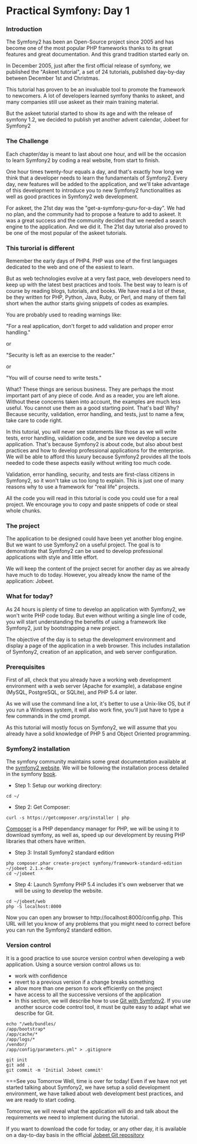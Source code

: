 Practical Symfony: Day 1
========================

### Introduction
The Symfony2 has been an Open-Source project since 2005 and has become one of the most popular PHP frameworks thanks to its great features and great documentation. And this grand tradition started early on.

In December 2005, just after the first official release of symfony, we published the "Askeet tutorial", a set of 24 tutorials, published day-by-day between December 1st and Christmas.

This tutorial has proven to be an invaluable tool to promote the framework to newcomers. A lot of developers learned symfony thanks to askeet, and many companies still use askeet as their main training material.

But the askeet tutorial started to show its age and with the release of symfony 1.2, we decided to publish yet another advent calendar, Jobeet for Symfony2


### The Challenge
Each chapter/day is meant to last about one hour, and will be the occasion to learn Symfony2 by coding a real website, from start to finish.

One hour times twenty-four equals a day, and that's exactly how long we think that a developer needs to learn the fundamentals of Symfony2. Every day, new features will be added to the application, and we'll take advantage of this development to introduce you to new Symfony2 functionalities as well as good practices in Symfony2 web development.

For askeet, the 21st day was the "get-a-symfony-guru-for-a-day". We had no plan, and the community had to propose a feature to add to askeet. It was a great success and the community decided that we needed a search engine to the application. And we did it. The 21st day tutorial also proved to be one of the most popular of the askeet tutorials.


### This turorial is different
Remember the early days of PHP4. PHP was one of the first languages dedicated to the web and one of the easiest to learn.

But as web technologies evolve at a very fast pace, web developers need to keep up with the latest best practices and tools. The best way to learn is of course by reading blogs, tutorials, and books. We have read a lot of these, be they written for PHP, Python, Java, Ruby, or Perl, and many of them fall short when the author starts giving snippets of codes as examples.

You are probably used to reading warnings like:

"For a real application, don't forget to add validation and proper error handling."

or

"Security is left as an exercise to the reader."

or

"You will of course need to write tests."

What? These things are serious business. They are perhaps the most important part of any piece of code. And as a reader, you are left alone. Without these concerns taken into account, the examples are much less useful. You cannot use them as a good starting point. That's bad! Why? Because security, validation, error handling, and tests, just to name a few, take care to code right.

In this tutorial, you will never see statements like those as we will write tests, error handling, validation code, and be sure we develop a secure application. That's because Symfony2 is about code, but also about best practices and how to develop professional applications for the enterprise. We will be able to afford this luxury because Symfony2 provides all the tools needed to code these aspects easily without writing too much code.

Validation, error handling, security, and tests are first-class citizens in Symfony2, so it won't take us too long to explain. This is just one of many reasons why to use a framework for "real life" projects.

All the code you will read in this tutorial is code you could use for a real project. We encourage you to copy and paste snippets of code or steal whole chunks.


### The project
The application to be designed could have been yet another blog engine. But we want to use Symfony2 on a useful project. The goal is to demonstrate that Symfony2 can be used to develop professional applications with style and little effort.

We will keep the content of the project secret for another day as we already have much to do today. However, you already know the name of the application: Jobeet.


### What for today?
As 24 hours is plenty of time to develop an application with Symfony2, we won't write PHP code today. But even without writing a single line of code, you will start understanding the benefits of using a framework like Symfony2, just by bootstrapping a new project.

The objective of the day is to setup the development environment and display a page of the application in a web browser. This includes installation of Symfony2, creation of an application, and web server configuration.

### Prerequisites
First of all, check that you already have a working web development environment with a web server (Apache for example), a database engine (MySQL, PostgreSQL, or SQLite), and PHP 5.4 or later.

As we will use the command line a lot, it's better to use a Unix-like OS, but if you run a Windows system, it will also work fine, you'll just have to type a few commands in the cmd prompt.

As this tutorial will mostly focus on Symfony2, we will assume that you already have a solid knowledge of PHP 5 and Object Oriented programming.

### Symfony2 installation
The symfony community maintains some great documentation available at the [symfony2 website](http://symfony.com/doc/current/index.html "Documentation"). We will be following the installation process detailed in the symfony [book](http://symfony.com/doc/current/book/installation.html).

* Step 1: Setup our working directory:
```
cd ~/
```

* Step 2: Get Composer:
```
curl -s https://getcomposer.org/installer | php
```
  [Composer](http://getcomposer.org) is a PHP dependancy manager for PHP, we will be using it to download symfony, as well as, speed up our development by reusing PHP libraries that others have written.

* Step 3: Install Symfony2 standard edition
```
php composer.phar create-project symfony/framework-standard-edition ~/jobeet 2.1.x-dev
cd ~/jobeet
```

* Step 4: Launch Symfony
  PHP 5.4 includes it's own webserver that we will be using to develop the website.  
```
cd ~/jobeet/web
php -S localhost:8000
```
  Now you can open any browser to http://localhost:8000/config.php.  This URL will let you know of any problems that you might need to correct before you can run the Symfony2 standard edition.

### Version control
It is a good practice to use source version control when developing a web application. Using a source version control allows us to:

* work with confidence
* revert to a previous version if a change breaks something
* allow more than one person to work efficiently on the project
* have access to all the successive versions of the application
* In this section, we will describe how to use [Git with Symfony2](http://symfony.com/doc/current/cookbook/workflow/new_project_git.html). If you use another source code control tool, it must be quite easy to adapt what we describe for Git.


```
echo "/web/bundles/
/app/bootstrap*
/app/cache/*
/app/logs/*
/vendor/
/app/config/parameters.yml" > .gitignore

git init
git add .
git commit -m 'Initial Jobeet commit'

```


===See you Tomorrow
Well, time is over for today! Even if we have not yet started talking about Symfony2, we have setup a solid development environment, we have talked about web development best practices, and we are ready to start coding.

Tomorrow, we will reveal what the application will do and talk about the requirements we need to implement during the tutorial.

If you want to download the code for today, or any other day, it is available on a day-to-day basis in the official [Jobeet Git repository](https://github.com/mykehsd/jobeet)



